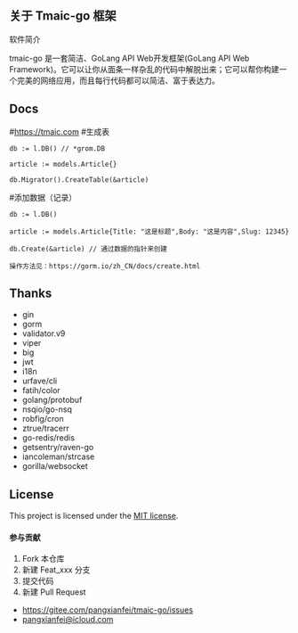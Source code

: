 

## 关于 Tmaic-go 框架

软件简介

tmaic-go 是一套简洁、GoLang API Web开发框架(GoLang API Web Framework)。它可以让你从面条一样杂乱的代码中解脱出来；它可以帮你构建一个完美的网络应用，而且每行代码都可以简洁、富于表达力。 
## Docs
#https://tmaic.com
#生成表

	db := l.DB() // *grom.DB
	
	article := models.Article{}

	db.Migrator().CreateTable(&article)

#添加数据（记录）

	db := l.DB()
	
	article := models.Article{Title: "这是标题",Body: "这是内容",Slug: 12345}

	db.Create(&article) // 通过数据的指针来创建
	
	操作方法见：https://gorm.io/zh_CN/docs/create.html
	
	
	
	
## Thanks
* gin
* gorm
* validator.v9
* viper
* big
* jwt
* i18n
* urfave/cli
* fatih/color
* golang/protobuf
* nsqio/go-nsq
* robfig/cron
* ztrue/tracerr
* go-redis/redis
* getsentry/raven-go
* iancoleman/strcase
* gorilla/websocket

## License
This project is licensed under the [MIT license](https://github.com/pangxianfei/framework/blob/main/LICENSE).

#### 参与贡献

1.  Fork 本仓库
2.  新建 Feat_xxx 分支
3.  提交代码
4.  新建 Pull Request

* https://gitee.com/pangxianfei/tmaic-go/issues
* pangxianfei@icloud.com

